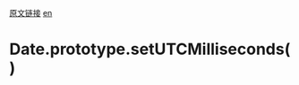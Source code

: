 <a href="https://developer.mozilla.org/zh-CN/docs/Web/JavaScript/Reference/Global_Objects/Date/setUTCMilliseconds" target="_blank">原文链接</a>
<a href="https://developer.mozilla.org/en-US/docs/Web/JavaScript/Reference/Global_Objects/Date/setUTCMilliseconds" target="_blank">en</a>

# Date.prototype.setUTCMilliseconds()